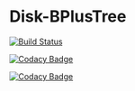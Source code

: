 # Disk-BPlusTree

[![Build Status](https://travis-ci.org/Gavindya/Disk-BPlusTree.svg?branch=master)](https://travis-ci.com/Gavindya/Disk-BPlusTree)

[![Codacy Badge](https://api.codacy.com/project/badge/Grade/158c2f4d7fe1498d8380abe6527d6fed)](https://www.codacy.com/app/Gavindya/Disk-BPlusTree?utm_source=github.com&amp;utm_medium=referral&amp;utm_content=Gavindya/Disk-BPlusTree&amp;utm_campaign=Badge_Grade)

[![Codacy Badge](https://api.codacy.com/project/badge/Coverage/158c2f4d7fe1498d8380abe6527d6fed)](https://www.codacy.com/app/Gavindya/Disk-BPlusTree?utm_source=github.com&utm_medium=referral&utm_content=Gavindya/Disk-BPlusTree&utm_campaign=Badge_Coverage)
